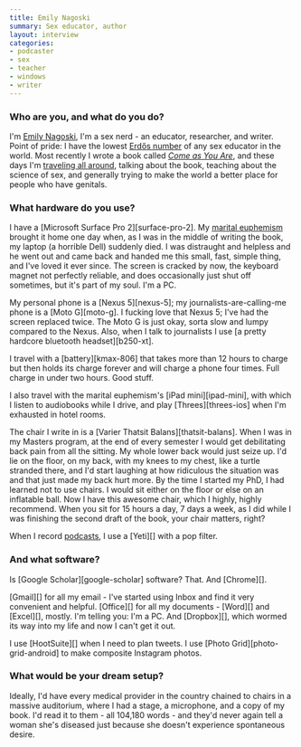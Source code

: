 ```yaml
---
title: Emily Nagoski
summary: Sex educator, author
layout: interview
categories:
- podcaster
- sex
- teacher
- windows
- writer
---
```


### Who are you, and what do you do?

I'm [Emily Nagoski](http://www.thedirtynormal.com/ "Emily's website."), I'm a sex nerd - an educator, researcher, and writer. Point of pride: I have the lowest [Erdős number](https://en.wikipedia.org/wiki/Erdős_number "The Wikipedia entry for Erdős_number.") of any sex educator in the world. Most recently I wrote a book called [*Come as You Are*](http://www.amazon.com/Come-You-Are-Surprising-Transform/dp/1476762090/ "Emily's book."), and these days I'm [traveling all around](https://www.google.com/maps/@38.010667,-96.1710255,5z/data=!3m1!4b1!4m2!6m1!1szJdavHi9tdX4.k00xMBAS_lVg "Emily's book tour map."), talking about the book, teaching about the science of sex, and generally trying to make the world a better place for people who have genitals.

### What hardware do you use?

I have a [Microsoft Surface Pro 2][surface-pro-2]. My [marital euphemism](https://usesthis.com/interviews/r.stevens/ "Richard's interview.") brought it home one day when, as I was in the middle of writing the book, my laptop (a horrible Dell) suddenly died. I was distraught and helpless and he went out and came back and handed me this small, fast, simple thing, and I've loved it ever since. The screen is cracked by now, the keyboard magnet not perfectly reliable, and does occasionally just shut off sometimes, but it's part of my soul. I'm a PC.

My personal phone is a [Nexus 5][nexus-5]; my journalists-are-calling-me phone is a [Moto G][moto-g]. I fucking love that Nexus 5; I've had the screen replaced twice. The Moto G is just okay, sorta slow and lumpy compared to the Nexus. Also, when I talk to journalists I use [a pretty hardcore bluetooth headset][b250-xt].

I travel with a [battery][kmax-806] that takes more than 12 hours to charge but then holds its charge forever and will charge a phone four times. Full charge in under two hours. Good stuff.

I also travel with the marital euphemism's [iPad mini][ipad-mini], with which I listen to audiobooks while I drive, and play [Threes][threes-ios] when I'm exhausted in hotel rooms.

The chair I write in is a [Varier Thatsit Balans][thatsit-balans]. When I was in my Masters program, at the end of every semester I would get debilitating back pain from all the sitting. My whole lower back would just seize up. I'd lie on the floor, on my back, with my knees to my chest, like a turtle stranded there, and I'd start laughing at how ridiculous the situation was and that just made my back hurt more. By the time I started my PhD, I had learned not to use chairs. I would sit either on the floor or else on an inflatable ball. Now I have this awesome chair, which I highly, highly recommend. When you sit for 15 hours a day, 7 days a week, as I did while I was finishing the second draft of the book, your chair matters, right?

When I record [podcasts](http://www.esn.fm/comeasyouare "Emily's podcast."), I use a [Yeti][] with a pop filter.

### And what software?

Is [Google Scholar][google-scholar] software? That. And [Chrome][].

[Gmail][] for all my email - I've started using Inbox and find it very convenient and helpful. [Office][] for all my documents - [Word][] and [Excel][], mostly. I'm telling you: I'm a PC. And [Dropbox][], which wormed its way into my life and now I can't get it out.

I use [HootSuite][] when I need to plan tweets. I use [Photo Grid][photo-grid-android] to make composite Instagram photos.

### What would be your dream setup?

Ideally, I'd have every medical provider in the country chained to chairs in a massive auditorium, where I had a stage, a microphone, and a copy of my book. I'd read it to them - all 104,180 words - and they'd never again tell a woman she's diseased just because she doesn't experience spontaneous desire.